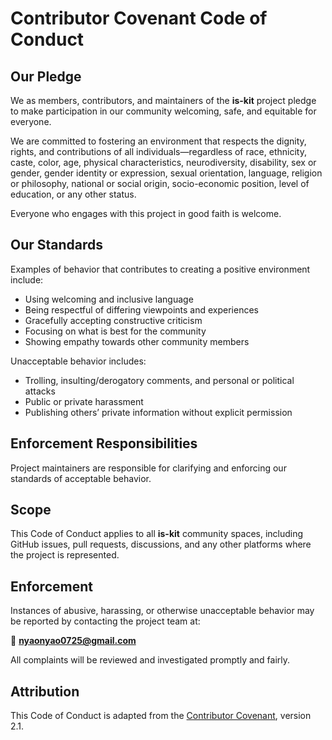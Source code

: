 # Contributor Covenant Code of Conduct

## Our Pledge

We as members, contributors, and maintainers of the **is-kit** project pledge to make participation in our community welcoming, safe, and equitable for everyone.

We are committed to fostering an environment that respects the dignity, rights, and contributions of all individuals—regardless of race, ethnicity, caste, color, age, physical characteristics, neurodiversity, disability, sex or gender, gender identity or expression, sexual orientation, language, religion or philosophy, national or social origin, socio-economic position, level of education, or any other status.

Everyone who engages with this project in good faith is welcome.

## Our Standards

Examples of behavior that contributes to creating a positive environment include:

- Using welcoming and inclusive language
- Being respectful of differing viewpoints and experiences
- Gracefully accepting constructive criticism
- Focusing on what is best for the community
- Showing empathy towards other community members

Unacceptable behavior includes:

- Trolling, insulting/derogatory comments, and personal or political attacks
- Public or private harassment
- Publishing others’ private information without explicit permission

## Enforcement Responsibilities

Project maintainers are responsible for clarifying and enforcing our standards of acceptable behavior.

## Scope

This Code of Conduct applies to all **is-kit** community spaces, including GitHub issues, pull requests, discussions, and any other platforms where the project is represented.

## Enforcement

Instances of abusive, harassing, or otherwise unacceptable behavior may be reported by contacting the project team at:

📧 **nyaonyao0725@gmail.com**

All complaints will be reviewed and investigated promptly and fairly.

## Attribution

This Code of Conduct is adapted from the [Contributor Covenant](https://www.contributor-covenant.org), version 2.1.
